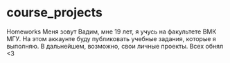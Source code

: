 # course_projects
Homeworks
Меня зовут Вадим, мне 19 лет, я учусь на факультете ВМК МГУ. 
На этом аккаунте буду публиковать учебные задания, которые я выполняю. В дальнейшем, возможно, свои личные проекты. 
Всех обнял <3
